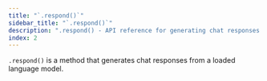 ```yaml
---
title: "`.respond()`"
sidebar_title: "`.respond()`"
description: ".respond() - API reference for generating chat responses from a loaded language model"
index: 2
---
```


`.respond()` is a method that generates chat responses from a loaded language model. 